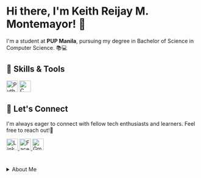 # Hi there, I'm Keith Reijay M. Montemayor! 👋
I'm a student at **PUP Manila**, pursuing my degree in Bachelor of Science in Computer Science. 📚💻 

## 🔧 Skills & Tools
<div style="display: inline-block; padding-right: 50px;">
    <img alt="Python" width="30px" src="https://cdn.jsdelivr.net/gh/devicons/devicon/icons/python/python-original.svg" />
    <img alt="C" width="30px" src="https://cdn.jsdelivr.net/gh/devicons/devicon/icons/c/c-original.svg" />  
</div>

## 🤝 Let's Connect
I'm always eager to connect with fellow tech enthusiasts and learners. Feel free to reach out!👥

<div align =left">
    <a href="https://www.linkedin.com/in/keith-montemayor-6ab7a716b/">
        <img alt="LinkedIn" width="30px" src="https://cdn-icons-png.flaticon.com/512/174/174857.png" />
    </a>
    <a href="https://www.facebook.com/krmonte15">
        <img alt="Facebook" width="30px" src="https://upload.wikimedia.org/wikipedia/commons/thumb/1/1b/Facebook_icon.svg/2048px-Facebook_icon.svg.png" />
    </a>
    <a href="mailto:keithmonte15@gmail.com">
        <img alt="Gmail" width="30px" src="https://seeklogo.com/images/G/gmail-icon-logo-9ADB17D3F3-seeklogo.com.png" />
    </a>
</div>

# 
<details>
  <summary>About Me</summary>
    
### My Academic Journey in Computer Science

My academic journey in computer science has been a deeply personal and transformative experience, guided by an unyielding passion for technology and a relentless curiosity about how it shapes our world. Pursuing a Bachelor of Science in Computer Science has been a monumental decision that has not only defined my educational path but has also opened doors to a realm where theory meets innovation, and where I've found my intellectual home. As I continue my studies, I am filled with anticipation for the horizons that lie ahead. Emerging areas within computer science, such as machine learning, artificial intelligence, and software engineering, beckon me with their promises of innovation and transformation. My aspiration is not just to be a student of these fields, but an active participant who contributes to their growth and evolution.

### The Decision to Study Computer Science

Choosing to study computer science was not merely a decision but a calling. It was a choice driven by a profound interest in deciphering the complexities of technology and the desire to actively participate in molding the digital landscape. It became evident to me that computer science offered the ideal platform to bridge the gap between theoretical knowledge and practical solutions.

From the moment I embarked on this journey, I knew I was stepping into a world where possibilities were as boundless as the digital realm itself. The decision to study computer science was not just about acquiring a degree; it was about embarking on a quest for understanding, innovation, and creative problem-solving.

As I delved into my coursework, I was captivated by the elegance of algorithms, the power of programming languages, and the versatility of data structures. These foundational elements not only became the building blocks of my education but also ignited a spark within me to explore, experiment, and create.



</details>




